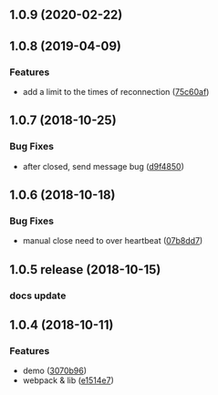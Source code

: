 <a name="1.0.9"></a>
## 1.0.9 (2020-02-22)



<a name="1.0.8"></a>
## 1.0.8 (2019-04-09)

### Features

* add a limit to the times of reconnection ([75c60af](https://github.com/zimv/websocket-heartbeat-js/commit/75c60af))



<a name="1.0.7"></a>
## 1.0.7 (2018-10-25)


### Bug Fixes

*  after closed, send message bug ([d9f4850](https://github.com/zimv/websocket-heartbeat-js/commit/d9f4850))


<a name="1.0.6"></a>
## 1.0.6 (2018-10-18)


### Bug Fixes

* manual close need to over heartbeat ([07b8dd7](https://github.com/zimv/websocket-heartbeat-js/commit/07b8dd7))


<a name="1.0.5"></a>
## 1.0.5 release (2018-10-15)


### docs update


<a name="1.0.4"></a>
## 1.0.4 (2018-10-11)


### Features

* demo ([3070b96](https://github.com/zimv/websocket-heartbeat-js/commit/3070b96))
* webpack & lib ([e1514e7](https://github.com/zimv/websocket-heartbeat-js/commit/e1514e7))



